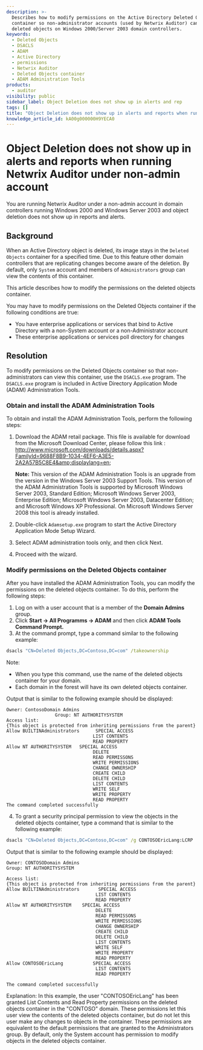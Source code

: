 ```yaml
---
description: >-
  Describes how to modify permissions on the Active Directory Deleted Objects
  container so non-administrator accounts (used by Netwrix Auditor) can view
  deleted objects on Windows 2000/Server 2003 domain controllers.
keywords:
  - Deleted Objects
  - DSACLS
  - ADAM
  - Active Directory
  - permissions
  - Netwrix Auditor
  - Deleted Objects container
  - ADAM Administration Tools
products:
  - auditor
visibility: public
sidebar_label: Object Deletion does not show up in alerts and rep
tags: []
title: "Object Deletion does not show up in alerts and reports when running Netwrix Auditor under non-admin account"
knowledge_article_id: kA00g000000H9YECA0
---
```


# Object Deletion does not show up in alerts and reports when running Netwrix Auditor under non-admin account

You are running Netwrix Auditor under a non-admin account in domain controllers running Windows 2000 and Windows Server 2003 and object deletion does not show up in reports and alerts.

## Background

When an Active Directory object is deleted, its image stays in the `Deleted Objects` container for a specified time. Due to this feature other domain controllers that are replicating changes become aware of the deletion. By default, only `System` account and members of `Administrators` group can view the contents of this container.

This article describes how to modify the permissions on the deleted objects container.

You may have to modify permissions on the Deleted Objects container if the following conditions are true:

- You have enterprise applications or services that bind to Active Directory with a non-System account or a non-Administrator account
- These enterprise applications or services poll directory for changes

## Resolution

To modify permissions on the Deleted Objects container so that non-administrators can view this container, use the `DSACLS.exe` program. The `DSACLS.exe` program is included in Active Directory Application Mode (ADAM) Administration Tools.

### Obtain and install the ADAM Administration Tools

To obtain and install the ADAM Administration Tools, perform the following steps:

1. Download the ADAM retail package. This file is available for download from the Microsoft Download Center, please follow this link : http://www.microsoft.com/downloads/details.aspx?FamilyId=9688F8B9-1034-4EF6-A3E5-2A2A57B5C8E4&amp;displaylang=en;

   **Note:** This version of the ADAM Administration Tools is an upgrade from the version in the Windows Server 2003 Support Tools. This version of the ADAM Administration Tools is supported by Microsoft Windows Server 2003, Standard Edition; Microsoft Windows Server 2003, Enterprise Edition; Microsoft Windows Server 2003, Datacenter Edition; and Microsoft Windows XP Professional. On Microsoft Windows Server 2008 this tool is already installed.

2. Double-click `Adamsetup.exe` program to start the Active Directory Application Mode Setup Wizard.
3. Select ADAM administration tools only, and then click Next.
4. Proceed with the wizard.

### Modify permissions on the Deleted Objects container

After you have installed the ADAM Administration Tools, you can modify the permissions on the deleted objects container. To do this, perform the following steps:

1. Log on with a user account that is a member of the **Domain Admins** group.
2. Click **Start -> All Programms -> ADAM** and then click **ADAM Tools Command Prompt.**
3. At the command prompt, type a command similar to the following example:

```bat
dsacls "CN=Deleted Objects,DC=Contoso,DC=com" /takeownership
```

   Note:

   - When you type this command, use the name of the deleted objects container for your domain.
   - Each domain in the forest will have its own deleted objects container.

   Output that is similar to the following example should be displayed:

```text
Owner: ContosoDomain Admins
                  Group: NT AUTHORITYSYSTEM
Access list:
{This object is protected from inheriting permissions from the parent}
Allow BUILTINAdministrators      SPECIAL ACCESS
                                LIST CONTENTS
                                READ PROPERTY
Allow NT AUTHORITYSYSTEM   SPECIAL ACCESS
                                DELETE
                                READ PERMISSONS
                                WRITE PERMISSIONS
                                CHANGE OWNERSHIP
                                CREATE CHILD
                                DELETE CHILD
                                LIST CONTENTS
                                WRITE SELF
                                WRITE PROPERTY
                                READ PROPERTY
The command completed successfully
```

4. To grant a security principal permission to view the objects in the deleted objects container, type a command that is similar to the following example:

```bat
dsacls "CN=Deleted Objects,DC=Contoso,DC=com" /g CONTOSOEricLang:LCRP
```

   Output that is similar to the following example should be displayed:

```text
Owner: CONTOSODomain Admins
Group: NT AUTHORITYSYSTEM

Access list:
{This object is protected from inheriting permissions from the parent}
Allow BUILTINAdministrators       SPECIAL ACCESS
                                 LIST CONTENTS
                                 READ PROPERTY
Allow NT AUTHORITYSYSTEM    SPECIAL ACCESS
                                 DELETE
                                 READ PERMISSONS
                                 WRITE PERMISSIONS
                                 CHANGE OWNERSHIP
                                 CREATE CHILD
                                 DELETE CHILD
                                 LIST CONTENTS
                                 WRITE SELF
                                 WRITE PROPERTY
                                 READ PROPERTY
Allow CONTOSOEricLang           SPECIAL ACCESS
                                 LIST CONTENTS
                                 READ PROPERTY

The command completed successfully
```

Explanation: In this example, the user "CONTOSOEricLang" has been granted List Contents and Read Property permissions on the deleted objects container in the "CONTOSO" domain. These permissions let this user view the contents of the deleted objects container, but do not let this user make any changes to objects in the container. These permissions are equivalent to the default permissions that are granted to the Administrators group. By default, only the System account has permission to modify objects in the deleted objects container.
